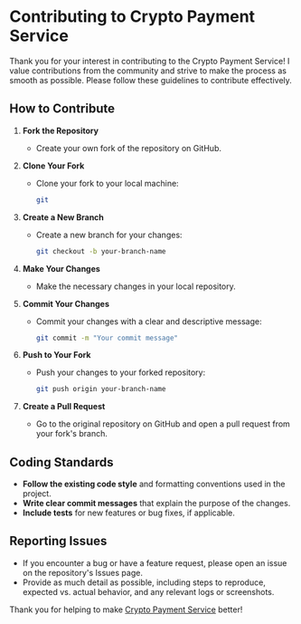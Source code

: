 # Contributing to Crypto Payment Service

Thank you for your interest in contributing to the Crypto Payment Service! I value contributions from the community and strive to make the process as smooth as possible. Please follow these guidelines to contribute effectively.

## How to Contribute

1. **Fork the Repository**
   - Create your own fork of the repository on GitHub.

2. **Clone Your Fork**
   - Clone your fork to your local machine:
     ```bash
     git 

3. **Create a New Branch**
    - Create a new branch for your changes:
      ```bash
      git checkout -b your-branch-name
      ```

4. **Make Your Changes**
    - Make the necessary changes in your local repository.

5. **Commit Your Changes**
    - Commit your changes with a clear and descriptive message:
      ```bash
      git commit -m "Your commit message"
      ```

6. **Push to Your Fork**
    - Push your changes to your forked repository:
      ```bash
      git push origin your-branch-name
      ```

7. **Create a Pull Request**
    - Go to the original repository on GitHub and open a pull request from your fork's branch.

## Coding Standards

- **Follow the existing code style** and formatting conventions used in the project.
- **Write clear commit messages** that explain the purpose of the changes.
- **Include tests** for new features or bug fixes, if applicable.

## Reporting Issues

- If you encounter a bug or have a feature request, please open an issue on the repository's Issues page.
- Provide as much detail as possible, including steps to reproduce, expected vs. actual behavior, and any relevant logs or screenshots.

Thank you for helping to make [Crypto Payment Service](https://github.com/doottoy/crypto_payment) better!
